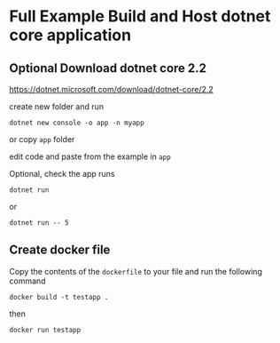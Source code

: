 # Full Example Build and Host dotnet core application

## Optional Download dotnet core 2.2

https://dotnet.microsoft.com/download/dotnet-core/2.2


create new folder and run 

```dotnet new console -o app -n myapp```

or copy ```app``` folder 


edit code and paste from the example in ```app```

Optional, check the app runs

```dotnet run```

or 

```dotnet run -- 5```

## Create docker file

Copy the contents of the ```dockerfile``` to your file and run the following command

```docker build -t testapp .```

then

```docker run testapp```